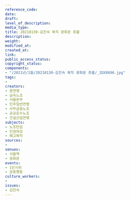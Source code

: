 ```yaml
---
reference_code: 
date: 
draft: 
level_of_description: 
media_type: 
title: 20210130-김진숙 복직 광화문 촛불
description: 
weight: 
modified_at: 
created_at: 
link: 
public_access_status: 
copyright_status: 
components:
- "/2021년/1월/20210130-김진숙 복직 광화문 촛불/_1DX8696.jpg"
tags:
- 
creators:
- 총연맹
- 금속노조
- 서울본부
- 민주일반연맹
- 사무금융노조
- 공공운수노조
- 건설산업연맹
subjects:
- 노조탄압
- 인권여성
- 해고복직
sources:
- 
venues:
- 서울역
- 광화문
events:
- 1인시위
- 공동행동
culture_workers:
- 
issues:
- 김진숙
---
```

